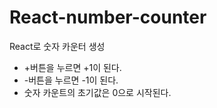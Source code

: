 # React-number-counter
React로 숫자 카운터 생성

* +버튼을 누르면 +1이 된다.<br/>
* -버튼을 누르면 -1이 된다.<br/>
* 숫자 카운트의 초기값은 0으로 시작된다.

